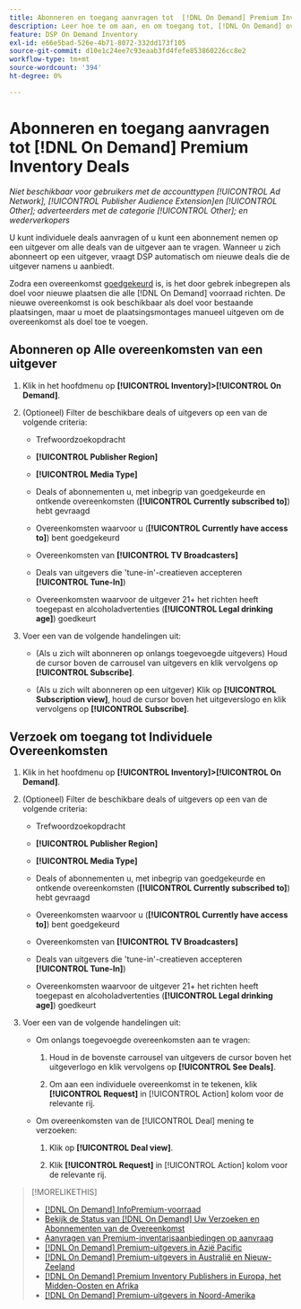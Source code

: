 ```yaml
---
title: Abonneren en toegang aanvragen tot  [!DNL On Demand] Premium Inventory Deals
description: Leer hoe te om aan, en om toegang tot, [!DNL On Demand] overeenkomsten in te schrijven.
feature: DSP On Demand Inventory
exl-id: e66e5bad-526e-4b71-8072-332dd173f105
source-git-commit: d10e1c24ee7c93eaab3fd4fefe853860226cc8e2
workflow-type: tm+mt
source-wordcount: '394'
ht-degree: 0%

---
```


# Abonneren en toegang aanvragen tot [!DNL On Demand] Premium Inventory Deals

*Niet beschikbaar voor gebruikers met de accounttypen  [!UICONTROL Ad Network],  [!UICONTROL Publisher Audience Extension]en  [!UICONTROL Other]; adverteerders met de categorie  [!UICONTROL Other]; en wederverkopers*

U kunt individuele deals aanvragen of u kunt een abonnement nemen op een uitgever om alle deals van de uitgever aan te vragen. Wanneer u zich abonneert op een uitgever, vraagt DSP automatisch om nieuwe deals die de uitgever namens u aanbiedt.

Zodra een overeenkomst [goedgekeurd](/help/dsp/inventory/on-demand-inventory-view-status.md) is, is het door gebrek inbegrepen als doel voor nieuwe plaatsen die alle [!DNL On Demand] voorraad richten. De nieuwe overeenkomst is ook beschikbaar als doel voor bestaande plaatsingen, maar u moet de plaatsingsmontages manueel uitgeven om de overeenkomst als doel toe te voegen.

## Abonneren op Alle overeenkomsten van een uitgever

1. Klik in het hoofdmenu op **[!UICONTROL Inventory]>[!UICONTROL On Demand]**.

1. (Optioneel) Filter de beschikbare deals of uitgevers op een van de volgende criteria:

   * Trefwoordzoekopdracht

   * **[!UICONTROL Publisher Region]**

   * **[!UICONTROL Media Type]**

   * Deals of abonnementen u, met inbegrip van goedgekeurde en ontkende overeenkomsten (**[!UICONTROL Currently subscribed to]**) hebt gevraagd

   * Overeenkomsten waarvoor u (**[!UICONTROL Currently have access to]**) bent goedgekeurd

   * Overeenkomsten van **[!UICONTROL TV Broadcasters]**

   * Deals van uitgevers die &#39;tune-in&#39;-creatieven accepteren
      **[!UICONTROL Tune-In]**)

   * Overeenkomsten waarvoor de uitgever 21+ het richten heeft toegepast en alcoholadvertenties (**[!UICONTROL Legal drinking age]**) goedkeurt

1. Voer een van de volgende handelingen uit:

   * (Als u zich wilt abonneren op onlangs toegevoegde uitgevers) Houd de cursor boven de carrousel van uitgevers en klik vervolgens op **[!UICONTROL Subscribe]**.

   * (Als u zich wilt abonneren op een uitgever) Klik op **[!UICONTROL Subscription view]**, houd de cursor boven het uitgeverslogo en klik vervolgens op **[!UICONTROL Subscribe]**.

## Verzoek om toegang tot Individuele Overeenkomsten

1. Klik in het hoofdmenu op **[!UICONTROL Inventory]>[!UICONTROL On Demand]**.

1. (Optioneel) Filter de beschikbare deals of uitgevers op een van de volgende criteria:

   * Trefwoordzoekopdracht

   * **[!UICONTROL Publisher Region]**

   * **[!UICONTROL Media Type]**

   * Deals of abonnementen u, met inbegrip van goedgekeurde en ontkende overeenkomsten (**[!UICONTROL Currently subscribed to]**) hebt gevraagd

   * Overeenkomsten waarvoor u (**[!UICONTROL Currently have access to]**) bent goedgekeurd

   * Overeenkomsten van **[!UICONTROL TV Broadcasters]**

   * Deals van uitgevers die &#39;tune-in&#39;-creatieven accepteren
      **[!UICONTROL Tune-In]**)

   * Overeenkomsten waarvoor de uitgever 21+ het richten heeft toegepast en alcoholadvertenties (**[!UICONTROL Legal drinking age]**) goedkeurt

1. Voer een van de volgende handelingen uit:

   * Om onlangs toegevoegde overeenkomsten aan te vragen:

      1. Houd in de bovenste carrousel van uitgevers de cursor boven het uitgeverlogo en klik vervolgens op **[!UICONTROL See Deals]**.

      1. Om aan een individuele overeenkomst in te tekenen, klik **[!UICONTROL Request]** in [!UICONTROL Action] kolom voor de relevante rij.
   * Om overeenkomsten van de [!UICONTROL Deal] mening te verzoeken:

      1. Klik op **[!UICONTROL Deal view]**.

      1. Klik **[!UICONTROL Request]** in [!UICONTROL Action] kolom voor de relevante rij.


>[!MORELIKETHIS]
>
>* [ [!DNL On Demand] InfoPremium-voorraad](on-demand-inventory-about.md)
>* [Bekijk de Status van  [!DNL On Demand] Uw Verzoeken en Abonnementen van de Overeenkomst](on-demand-inventory-view-status.md)
>* [Aanvragen van Premium-inventarisaanbiedingen op aanvraag](on-demand-inventory-rerequest.md)
>* [[!DNL On Demand] Premium-uitgevers in Azië Pacific](on-demand-inventory-publishers-apac.md)
>* [[!DNL On Demand] Premium-uitgevers in Australië en Nieuw-Zeeland](on-demand-inventory-publishers-anz.md)
>* [[!DNL On Demand] Premium Inventory Publishers in Europa, het Midden-Oosten en Afrika](on-demand-inventory-publishers-emea.md)
>* [[!DNL On Demand] Premium-uitgevers in Noord-Amerika](on-demand-inventory-publishers-na.md)

